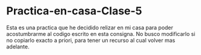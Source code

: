 # Practica-en-casa-Clase-5
Esta es una practica que he decidido relizar en mi casa para poder acostumbrarme al codigo escrito en esta consigna. No busco modificarlo si no copiarlo exacto a priori, para tener un recurso al cual volver mas adelante.
